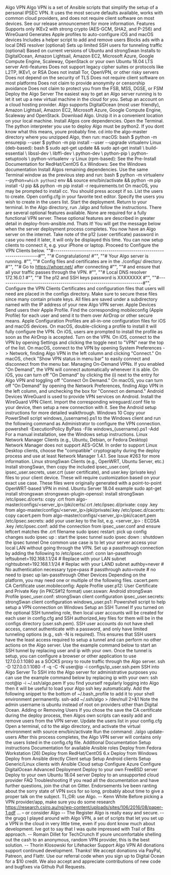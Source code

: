 Algo VPN Algo VPN is a set of Ansible scripts that simplify the setup of a personal IPSEC VPN. It uses the most secure defaults available, works with common cloud providers, and does not require client software on most devices. See our release announcement for more information. Features Supports only IKEv2 with strong crypto (AES-GCM, SHA2, and P-256) and WireGuard Generates Apple profiles to auto-configure iOS and macOS devices Includes a helper script to add and remove users Blocks ads with a local DNS resolver (optional) Sets up limited SSH users for tunneling traffic (optional) Based on current versions of Ubuntu and strongSwan Installs to DigitalOcean, Amazon Lightsail, Amazon EC2, Microsoft Azure, Google Compute Engine, Scaleway, OpenStack or your own Ubuntu 18.04 LTS server Anti-features Does not support legacy cipher suites or protocols like L2TP, IKEv1, or RSA Does not install Tor, OpenVPN, or other risky servers Does not depend on the security of TLS Does not require client software on most platforms Does not claim to provide anonymity or censorship avoidance Does not claim to protect you from the FSB, MSS, DGSE, or FSM Deploy the Algo Server The easiest way to get an Algo server running is to let it set up a new virtual machine in the cloud for you. Setup an account on a cloud hosting provider. Algo supports DigitalOcean (most user friendly), Amazon Lightsail, Amazon EC2, Microsoft Azure, Google Compute Engine, Scaleway and OpenStack. Download Algo. Unzip it in a convenient location on your local machine. Install Algos core dependencies. Open the Terminal. The python interpreter you use to deploy Algo must be python2. If you dont know what this means, youre probably fine. cd into the algo-master directory where you unzipped Algo, then run: macOS: bash $ python -m ensurepip --user $ python -m pip install --user --upgrade virtualenv Linux (deb-based): bash $ sudo apt-get update && sudo apt-get install \ build-essential \ libssl-dev \ libffi-dev \ python-dev \ python-pip \ python-setuptools \ python-virtualenv -y Linux (rpm-based): See the Pre-Install Documentation for RedHat/CentOS 6.x Windows: See the Windows documentation Install Algos remaining dependencies. Use the same Terminal window as the previous step and run: bash $ python -m virtualenv --python=`which python2` env && source env/bin/activate && python -m pip install -U pip && python -m pip install -r requirements.txt On macOS, you may be prompted to install cc. You should press accept if so. List the users to create. Open config.cfg in your favorite text editor. Specify the users you wish to create in the users list. Start the deployment. Return to your terminal. In the Algo directory, run ./algo and follow the instructions. There are several optional features available. None are required for a fully functional VPN server. These optional features are described in greater detail in deploy-from-ansible.md. Thats it! You will get the message below when the server deployment process completes. You now have an Algo server on the internet. Take note of the p12 (user certificate) password in case you need it later, it will only be displayed this time. You can now setup clients to connect it, e.g. your iPhone or laptop. Proceed to Configure the VPN Clients below. "\"#----------------------------------------------------------------------#\"", "\"# Congratulations! #\"", "\"# Your Algo server is running. #\"", "\"# Config files and certificates are in the ./configs/ directory. #\"", "\"# Go to https://whoer.net/ after connecting #\"", "\"# and ensure that all your traffic passes through the VPN. #\"", "\"# Local DNS resolver 172.16.0.1 #\"", "\"# The p12 and SSH keys password is XXXXXXXX #\"", "\"#----------------------------------------------------------------------#\"", Configure the VPN Clients Certificates and configuration files that users will need are placed in the configs directory. Make sure to secure these files since many contain private keys. All files are saved under a subdirectory named with the IP address of your new Algo VPN server. Apple Devices Send users their Apple Profile. Find the corresponding mobileconfig (Apple Profile) for each user and send it to them over AirDrop or other secure means. Apple Configuration Profiles are all-in-one configuration files for iOS and macOS devices. On macOS, double-clicking a profile to install it will fully configure the VPN. On iOS, users are prompted to install the profile as soon as the AirDrop is accepted. Turn on the VPN. On iOS, connect to the VPN by opening Settings and clicking the toggle next to "VPN" near the top of the list. On macOS, connect to the VPN by opening System Preferences -> Network, finding Algo VPN in the left column and clicking "Connect." On macOS, check "Show VPN status in menu bar" to easily connect and disconnect from the menu bar. Managing On-Demand VPNs. If you enabled "On Demand", the VPN will connect automatically whenever it is able. On iOS, you can turn off "On Demand" by clicking the (i) next to the entry for Algo VPN and toggling off "Connect On Demand." On macOS, you can turn off "On Demand" by opening the Network Preferences, finding Algo VPN in the left column, and unchecking the box for "Connect on demand." Android Devices WireGuard is used to provide VPN services on Android. Install the WireGuard VPN Client. Import the corresponding wireguard/<name>.conf file to your device, then setup a new connection with it. See the Android setup instructions for more detailed walkthrough. Windows 10 Copy your PowerShell script windows_{username}.ps1 to the Windows client and run the following command as Administrator to configure the VPN connection. powershell -ExecutionPolicy ByPass -File windows_{username}.ps1 -Add For a manual installation, see the Windows setup instructions. Linux Network Manager Clients (e.g., Ubuntu, Debian, or Fedora Desktop) Network Manager does not support AES-GCM. In order to support Linux Desktop clients, choose the "compatible" cryptography during the deploy process and use at least Network Manager 1.4.1. See Issue #263 for more information. Linux strongSwan Clients (e.g., OpenWRT, Ubuntu Server, etc.) Install strongSwan, then copy the included ipsec_user.conf, ipsec_user.secrets, user.crt (user certificate), and user.key (private key) files to your client device. These will require customization based on your exact use case. These files were originally generated with a point-to-point OpenWRT-based VPN in mind. Ubuntu Server 18.04 example sudo apt-get install strongswan strongswan-plugin-openssl: install strongSwan /etc/ipsec.d/certs: copy <name>.crt from algo-master/configs/<server_ip>/pki/certs/<name>.crt /etc/ipsec.d/private: copy <name>.key from algo-master/configs/<server_ip>/pki/private/<name>.key /etc/ipsec.d/cacerts: copy cacert.pem from algo-master/configs/<server_ip>/pki/cacert.pem /etc/ipsec.secrets: add your user.key to the list, e.g. <server_ip> : ECDSA <name>.key /etc/ipsec.conf: add the connection from ipsec_user.conf and ensure leftcert matches the <name>.crt filename sudo ipsec restart: pick up config changes sudo ipsec up <conn-name>: start the ipsec tunnel sudo ipsec down <conn-name>: shutdown the ipsec tunnel One common use case is to let your server access your local LAN without going through the VPN. Set up a passthrough connection by adding the following to /etc/ipsec.conf: conn lan-passthrough leftsubnet=192.168.1.1/24 # Replace with your LAN subnet rightsubnet=192.168.1.1/24 # Replac with your LAND subnet authby=never # No authentication necessary type=pass # passthrough auto=route # no need to ipsec up lan-passthrough Other Devices Depending on the platform, you may need one or multiple of the following files. cacert.pem: CA Certificate user.mobileconfig: Apple Profile user.p12: User Certificate and Private Key (in PKCS#12 format) user.sswan: Android strongSwan Profile ipsec_user.conf: strongSwan client configuration ipsec_user.secrets: strongSwan client configuration windows_user.ps1: Powershell script to help setup a VPN connection on Windows Setup an SSH Tunnel If you turned on the optional SSH tunneling role, then local user accounts will be created for each user in config.cfg and SSH authorized_key files for them will be in the configs directory (user.ssh.pem). SSH user accounts do not have shell access, cannot authenticate with a password, and only have limited tunneling options (e.g., ssh -N is required). This ensures that SSH users have the least access required to setup a tunnel and can perform no other actions on the Algo server. Use the example command below to start an SSH tunnel by replacing user and ip with your own. Once the tunnel is setup, you can configure a browser or other application to use 127.0.0.1:1080 as a SOCKS proxy to route traffic through the Algo server. ssh -D 127.0.0.1:1080 -f -q -C -N user@ip -i configs/ip_user.ssh.pem SSH into Algo Server To SSH into the Algo server for administrative purposes you can use the example command below by replacing ip with your own: ssh root@ip -i ~/.ssh/algo.pem If you find yourself regularly logging into Algo then it will be useful to load your Algo ssh key automatically. Add the following snippet to the bottom of ~/.bash_profile to add it to your shell environment permanently. ssh-add ~/.ssh/algo > /dev/null 2>&1 Note the admin username is ubuntu instead of root on providers other than Digital Ocean. Adding or Removing Users If you chose the save the CA certificate during the deploy process, then Algos own scripts can easily add and remove users from the VPN server. Update the users list in your config.cfg Open a terminal, cd to the algo directory, and activate the virtual environment with source env/bin/activate Run the command: ./algo update-users After this process completes, the Algo VPN server will contains only the users listed in the config.cfg file. Additional Documentation Setup instructions Documentation for available Ansible roles Deploy from Fedora Workstation (26) Deploy from RedHat/CentOS 6.x Deploy from Windows Deploy from Ansible directly Client setup Setup Android clients Setup Generic/Linux clients with Ansible Cloud setup Configure Azure Configure DigitalOcean Advanced Deployment Deploy to your own FreeBSD server Deploy to your own Ubuntu 18.04 server Deploy to an unsupported cloud provider FAQ Troubleshooting If you read all the documentation and have further questions, join the chat on Gitter. Endorsements Ive been ranting about the sorry state of VPN svcs for so long, probably about time to give a proper talk on the subject. TL;DR: use Algo. -- Kenn White Before picking a VPN provider/app, make sure you do some research https://research.csiro.au/ng/wp-content/uploads/sites/106/2016/08/paper-1.pdf ... – or consider Algo -- The Register Algo is really easy and secure. -- the grugq I played around with Algo VPN, a set of scripts that let you set up a VPN in the cloud in very little time, even if you dont know much about development. Ive got to say that I was quite impressed with Trail of Bits approach. -- Romain Dillet for TechCrunch If youre uncomfortable shelling out the cash to an anonymous, random VPN provider, this is the best solution. -- Thorin Klosowski for Lifehacker Support Algo VPN All donations support continued development. Thanks! We accept donations via PayPal, Patreon, and Flattr. Use our referral code when you sign up to Digital Ocean for a $10 credit. We also accept and appreciate contributions of new code and bugfixes via Github Pull Requests.